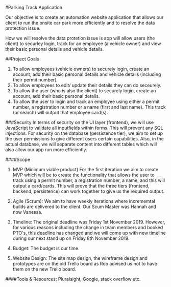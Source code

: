 #Parking Track Application

Our objective is to create an automation website application that allows our client to run the onsite car park more efficiently and to resolve the data protection issue.

How we will resolve the data protetion issue is app will allow users (the client) to securley login, track for an employee (a vehicle owner) and view their basic personal details and vehicle details.

##Project Goals

1. To allow employees (vehicle owners) to securely login, create an account, add their basic personal details and vehicle details (including their permit number).
2. To allow employees to edit/ update their details they can do seceurely.
3. To allow the user (who is also the client) to securely login, create an account, add their basic personal details.
4. To allow the user to login and track an employee using either a permit number, a registration number or a name (first and last name). This track (or search) will output that employee card(s).

###Security
In terms of security on the UI layer (frontend), we will use JavaScript to validate all inputfields within forms. This will prevent any SQL injections.
For security on the database (persistence tier), we aim to set up the user permissions to give different users certain capabilities. Also, in the actual database, we will separate content into different tables which will also allow our app run more efficiently.

####Scope
1. MVP (Minimum viable product)
For the first iteration we aim to create MVP which will be to create the functionality that allows the user to track using a permit number, a registration number, a name, and this will output a card/cards.
This will prove that the three tiers (frontend, backend, persistence) can work together to give us the required output.

2. Agile (Scrum):
We aim to have weekly iterations where incrememtal builds are delivered to the client. Our Scum Master was Hannah and now Vanessa.

3. Timeline:
The original deadline was Friday 1st November 2019. However, for various reasons including the change in team members and booked PTO's, this deadline has changed and we will come up with new timeline during our next stand up on Friday 8th November 2019.

4. Budget:
The budget is our time.

5. Website Design:
The site map design, the wireframe design and prototypes are on the old Trello board as Rob advised us not to have them on the new Trello board.

####Tools & Resources:
Pluralsight, Google, stack overflow etc.

